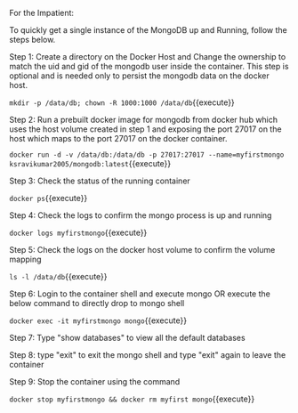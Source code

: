For the Impatient:

To quickly get a single instance of the MongoDB up and Running, follow the steps below.

Step 1: Create a directory on the Docker Host and Change the ownership to match the uid and gid of the mongodb user inside the container. This step is optional and is needed only to persist the mongodb data on the docker host.

`mkdir -p /data/db; chown -R 1000:1000 /data/db`{{execute}}

Step 2: Run a prebuilt docker image for mongodb from docker hub which uses the host volume created in step 1 and exposing the port 27017 on the host which maps to the port 27017 on the docker container.

`docker run -d -v /data/db:/data/db -p 27017:27017 --name=myfirstmongo ksravikumar2005/mongodb:latest`{{execute}}

Step 3: Check the status of the running container

`docker ps`{{execute}}

Step 4: Check the logs to confirm the mongo process is up and running

`docker logs myfirstmongo`{{execute}}

Step 5: Check the logs on the docker host volume to confirm the volume mapping

`ls -l /data/db`{{execute}}

Step 6: Login to the container shell and execute mongo OR execute the below command to directly drop to mongo shell

`docker exec -it myfirstmongo mongo`{{execute}}

Step 7: Type "show databases" to view all the default databases

Step 8: type "exit" to exit the mongo shell and type "exit" again to leave the container

Step 9: Stop the container using the command

`docker stop myfirstmongo && docker rm myfirst mongo`{{execute}}

